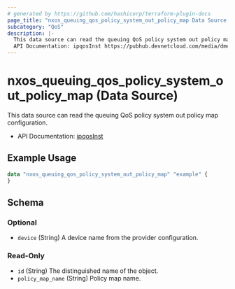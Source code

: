 ```yaml
---
# generated by https://github.com/hashicorp/terraform-plugin-docs
page_title: "nxos_queuing_qos_policy_system_out_policy_map Data Source - terraform-provider-nxos"
subcategory: "QoS"
description: |-
  This data source can read the queuing QoS policy system out policy map configuration.
  API Documentation: ipqosInst https://pubhub.devnetcloud.com/media/dme-docs-10-2-2/docs/Qos/ipqos:Inst/
---
```


# nxos_queuing_qos_policy_system_out_policy_map (Data Source)

This data source can read the queuing QoS policy system out policy map configuration.

- API Documentation: [ipqosInst](https://pubhub.devnetcloud.com/media/dme-docs-10-2-2/docs/Qos/ipqos:Inst/)

## Example Usage

```terraform
data "nxos_queuing_qos_policy_system_out_policy_map" "example" {
}
```

<!-- schema generated by tfplugindocs -->
## Schema

### Optional

- `device` (String) A device name from the provider configuration.

### Read-Only

- `id` (String) The distinguished name of the object.
- `policy_map_name` (String) Policy map name.
